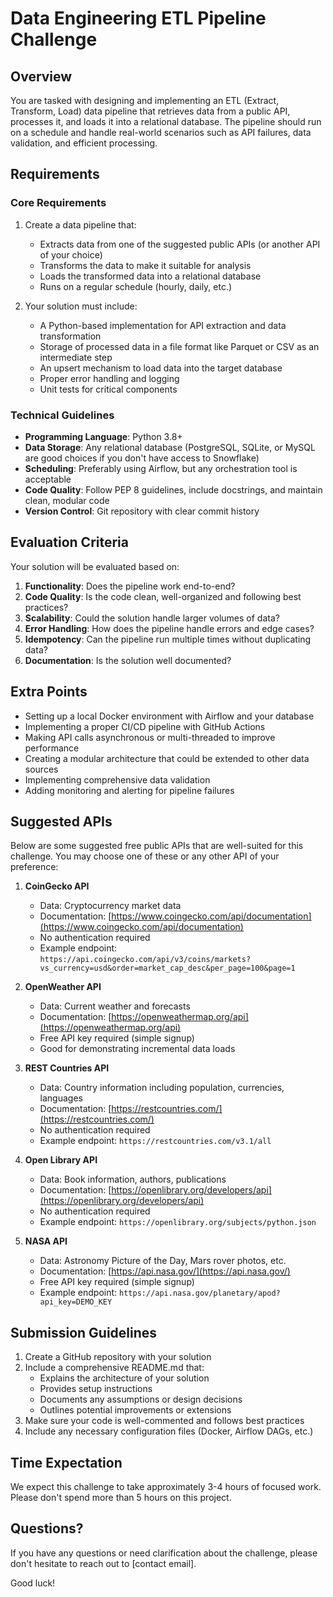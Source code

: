 # Data Engineering ETL Pipeline Challenge

## Overview
You are tasked with designing and implementing an ETL (Extract, Transform, Load) data pipeline that retrieves data from a public API, processes it, and loads it into a relational database. The pipeline should run on a schedule and handle real-world scenarios such as API failures, data validation, and efficient processing.

## Requirements

### Core Requirements
1. Create a data pipeline that:
   - Extracts data from one of the suggested public APIs (or another API of your choice)
   - Transforms the data to make it suitable for analysis
   - Loads the transformed data into a relational database
   - Runs on a regular schedule (hourly, daily, etc.)

2. Your solution must include:
   - A Python-based implementation for API extraction and data transformation
   - Storage of processed data in a file format like Parquet or CSV as an intermediate step
   - An upsert mechanism to load data into the target database
   - Proper error handling and logging
   - Unit tests for critical components

### Technical Guidelines
- **Programming Language**: Python 3.8+
- **Data Storage**: Any relational database (PostgreSQL, SQLite, or MySQL are good choices if you don't have access to Snowflake)
- **Scheduling**: Preferably using Airflow, but any orchestration tool is acceptable
- **Code Quality**: Follow PEP 8 guidelines, include docstrings, and maintain clean, modular code
- **Version Control**: Git repository with clear commit history

## Evaluation Criteria
Your solution will be evaluated based on:
1. **Functionality**: Does the pipeline work end-to-end?
2. **Code Quality**: Is the code clean, well-organized and following best practices?
3. **Scalability**: Could the solution handle larger volumes of data?
4. **Error Handling**: How does the pipeline handle errors and edge cases?
5. **Idempotency**: Can the pipeline run multiple times without duplicating data?
6. **Documentation**: Is the solution well documented?

## Extra Points
- Setting up a local Docker environment with Airflow and your database
- Implementing a proper CI/CD pipeline with GitHub Actions
- Making API calls asynchronous or multi-threaded to improve performance
- Creating a modular architecture that could be extended to other data sources
- Implementing comprehensive data validation
- Adding monitoring and alerting for pipeline failures

## Suggested APIs
Below are some suggested free public APIs that are well-suited for this challenge. You may choose one of these or any other API of your preference:

1. **CoinGecko API**
   - Data: Cryptocurrency market data
   - Documentation: [https://www.coingecko.com/api/documentation](https://www.coingecko.com/api/documentation)
   - No authentication required
   - Example endpoint: `https://api.coingecko.com/api/v3/coins/markets?vs_currency=usd&order=market_cap_desc&per_page=100&page=1`

2. **OpenWeather API**
   - Data: Current weather and forecasts
   - Documentation: [https://openweathermap.org/api](https://openweathermap.org/api)
   - Free API key required (simple signup)
   - Good for demonstrating incremental data loads

3. **REST Countries API**
   - Data: Country information including population, currencies, languages
   - Documentation: [https://restcountries.com/](https://restcountries.com/)
   - No authentication required
   - Example endpoint: `https://restcountries.com/v3.1/all`

4. **Open Library API**
   - Data: Book information, authors, publications
   - Documentation: [https://openlibrary.org/developers/api](https://openlibrary.org/developers/api)
   - No authentication required
   - Example endpoint: `https://openlibrary.org/subjects/python.json`

5. **NASA API**
   - Data: Astronomy Picture of the Day, Mars rover photos, etc.
   - Documentation: [https://api.nasa.gov/](https://api.nasa.gov/)
   - Free API key required (simple signup)
   - Example endpoint: `https://api.nasa.gov/planetary/apod?api_key=DEMO_KEY`

## Submission Guidelines
1. Create a GitHub repository with your solution
2. Include a comprehensive README.md that:
   - Explains the architecture of your solution
   - Provides setup instructions
   - Documents any assumptions or design decisions
   - Outlines potential improvements or extensions
3. Make sure your code is well-commented and follows best practices
4. Include any necessary configuration files (Docker, Airflow DAGs, etc.)

## Time Expectation
We expect this challenge to take approximately 3-4 hours of focused work. Please don't spend more than 5 hours on this project.

## Questions?
If you have any questions or need clarification about the challenge, please don't hesitate to reach out to [contact email].

Good luck!
